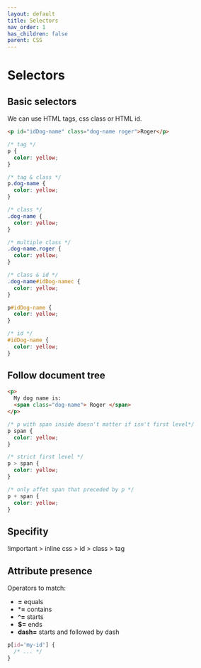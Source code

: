```yaml
---
layout: default
title: Selectors
nav_order: 1
has_children: false
parent: CSS
---
```


# Selectors

## Basic selectors
We can use HTML tags, css class or HTML id.
```html
<p id="idDog-name" class="dog-name roger">Roger</p>
```
```css
/* tag */
p {
  color: yellow;
}

/* tag & class */
p.dog-name {
  color: yellow;
}

/* class */
.dog-name {
  color: yellow;
}

/* multiple class */
.dog-name.roger {
  color: yellow;
}

/* class & id */
.dog-name#idDog-namec {
  color: yellow;
}

p#idDog-name {
  color: yellow;
}

/* id */
#idDog-name {
  color: yellow;
}
```

## Follow document tree
```html
<p>
  My dog name is:
  <span class="dog-name"> Roger </span>
</p>
```

```css
/* p with span inside doesn't matter if isn't first level*/
p span {
  color: yellow;
}

/* strict first level */
p > span {
  color: yellow;
}

/* only affet span that preceded by p */
p + span {
  color: yellow;
}
```

## Specifity
!important > inline css > id > class > tag

## Attribute presence
Operators to match:
  - **=** equals
  - ***=** contains
  - **^=** starts
  - **$=** ends
  - **dash=** starts and followed by dash

```css
p[id='my-id'] {
  /* ... */
}
```

